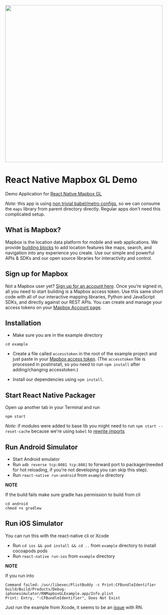 <a href="https://www.mapbox.com">
  <img src="/assets/mapbox_logo.png" width="500"/>
</a>

# React Native Mapbox GL Demo

Demo Application for [React Native Mapbox GL](../README.md)

*Note:* this app is using [non trivial babel/metro configs](https://github.com/react-native-mapbox-gl/maps/pull/778), so we can consume the `maps` library from parent directory directly. Regular apps don't need this complicated setup.

## What is Mapbox?

Mapbox is the location data platform for mobile and web applications. We provide [building blocks](https://www.mapbox.com/products/) to add location features like maps, search, and navigation into any experience you create. Use our simple and powerful APIs & SDKs and our open source libraries for interactivity and control.

## Sign up for Mapbox

Not a Mapbox user yet? [Sign up for an account here](https://www.mapbox.com/signup/). Once you’re signed in, all you need to start building is a Mapbox access token. Use this same short code with all of our interactive mapping libraries, Python and JavaScript SDKs, and directly against our REST APIs. You can create and manage your access tokens on your [Mapbox Account page](https://www.mapbox.com/account/).

## Installation

* Make sure you are in the example directory
```
cd example
```
* Create a file called `accesstoken` in the root of the example project and just paste in your [Mapbox access token](https://www.mapbox.com/studio/account/tokens/). (The `accesstoken` file is processed in postinstall, so you need to run `npm install` after adding/changing accesstoken.)

* Install our dependencies using `npm install`.

## Start React Native Packager

Open up another tab in your Terminal and run
```
npm start
```

*Note*: if modules were added to base lib you might need to run `npm start --reset-cache` because we're using `babel` to [rewrite imports](https://github.com/react-native-mapbox-gl/maps/pull/778)

## Run Android Simulator

* Start Android emulator
* Run `adb reverse tcp:8081 tcp:8081` to forward port to packager(needed for hot reloading, if you're not developing you can skip this step).
* Run `react-native run-android` from `example` directory

**NOTE**

If the build fails make sure gradle has permission to build from cli
```
cd android
chmod +x gradlew
```

## Run iOS Simulator

You can run this with the react-native cli or Xcode

* Run `cd ios && pod install && cd ..` from `example` directory to install cocoapods pods
* Run `react-native run-ios` from `example` directory

**NOTE**

If you run into

```
Command failed: /usr/libexec/PlistBuddy -c Print:CFBundleIdentifier build/Build/Products/Debug-iphonesimulator/RNMapboxGLExample.app/Info.plist
Print: Entry, ":CFBundleIdentifier", Does Not Exist
```

Just run the example from Xcode, it seems to be an [issue](https://github.com/facebook/react-native/issues/14423) with RN.
